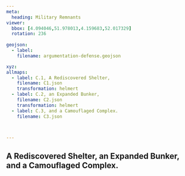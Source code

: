 ```yaml
---
meta:
  heading: Military Remnants
viewer:
  bbox: [4.094046,51.978013,4.159683,52.017329]
  rotation: 236
  
geojson:
  - label:
    filename: argumentation-defense.geojson

xyz:
allmaps:
  - label: C.1, A Rediscovered Shelter, 
    filename: C1.json
    transformation: helmert
  - label: C.2, an Expanded Bunker,
    filename: C2.json
    transformation: helmert
  - label: C.3, and a Camouflaged Complex.
    filename: C3.json



---
```


## A Rediscovered Shelter, an Expanded Bunker, and a Camouflaged Complex.

